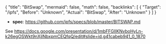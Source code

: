 {
	"title": "BitSwap",
	"mermaid": false,
	"math": false,
	"backlinks": [
		{
			"Target": "/ipfs",
			"Before": "Unknown",
			"Actual": "BitSwap",
			"After": "Unknown"
		}
	]
}

- **spec**: https://github.com/ipfs/specs/blob/master/BITSWAP.md

See https://docs.google.com/presentation/d/1mbFFGIIKNvboHyLn-k26egOSWkt9nXjlNbxpmCEQfqQ/edit#slide=id.g41cabeb941_0_1870